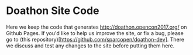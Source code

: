 # Doathon Site Code

Here we keep the code that generates http://doathon.opencon2017.org/ on Github Pages. If you'd like to help us improve the site, or fix a bug, please go to (this repository)[https://github.com/sparcopen/doathon-dev]. There we discuss and test any changes to the site before putting them here. 
